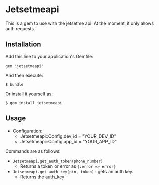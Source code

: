 # Jetsetmeapi

This is a gem to use with the jetsetme api. At the moment, it only allows auth requests.

## Installation

Add this line to your application's Gemfile:

    gem 'jetsetmeapi'

And then execute:

    $ bundle

Or install it yourself as:

    $ gem install jetsetmeapi

## Usage

  - Configuration:
    - Jetsetmeapi::Config.dev_id = "YOUR_DEV_ID"
    - Jetsetmeapi::Config.app_id = "YOUR_APP_ID"

Commands are as follows:

  - `Jetsetmeapi.get_auth_token(phone_number)`
    - Returns a token or error as `{:error => error}`
  - `Jetsetmeapi.get_auth_key(pin, token)` : gets an auth key.
    - Returns the auth_key
